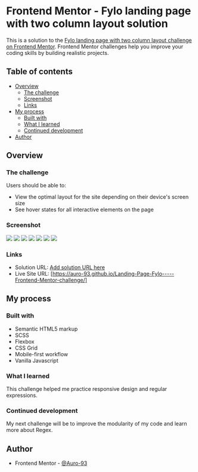 # Frontend Mentor - Fylo landing page with two column layout solution

This is a solution to the [Fylo landing page with two column layout challenge on Frontend Mentor](https://www.frontendmentor.io/challenges/fylo-landing-page-with-two-column-layout-5ca5ef041e82137ec91a50f5). Frontend Mentor challenges help you improve your coding skills by building realistic projects. 

## Table of contents

- [Overview](#overview)
  - [The challenge](#the-challenge)
  - [Screenshot](#screenshot)
  - [Links](#links)
- [My process](#my-process)
  - [Built with](#built-with)
  - [What I learned](#what-i-learned)
  - [Continued development](#continued-development)
- [Author](#author)



## Overview

### The challenge

Users should be able to:

- View the optimal layout for the site depending on their device's screen size
- See hover states for all interactive elements on the page

### Screenshot

![](my-screenshots/375px.jpg)
![](my-screenshots/1440px.jpg)
![](my-screenshots/hero-active-states.jpg)
![](my-screenshots/section1-active-states.png)
![](my-screenshots/section2-active-states.png)
![](my-screenshots/footer-active-states1.png)
![](my-screenshots/footer-active-states2.png)




### Links

- Solution URL: [Add solution URL here](https://your-solution-url.com)
- Live Site URL: [https://auro-93.github.io/Landing-Page-Fylo-----Frontend-Mentor-challenge/]

## My process

### Built with

- Semantic HTML5 markup
- SCSS
- Flexbox
- CSS Grid
- Mobile-first workflow
- Vanilla Javascript



### What I learned

This challenge helped me practice responsive design and regular expressions.

### Continued development

My next challenge will be to improve the modularity of my code and learn more about Regex. 



## Author

- Frontend Mentor - [@Auro-93](https://www.frontendmentor.io/profile/Auro-93)




